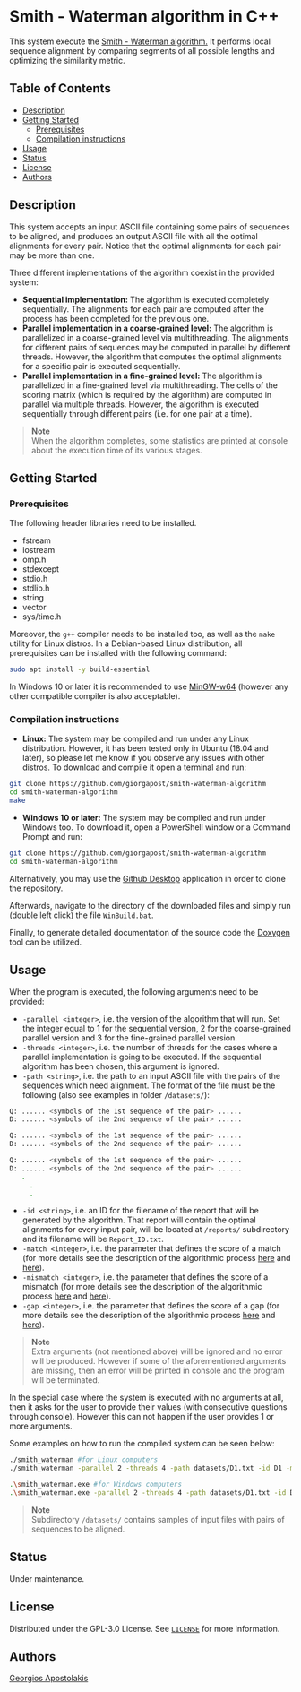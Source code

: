 # Smith - Waterman algorithm in C++

This system execute the [Smith - Waterman algorithm.](https://www.sciencedirect.com/science/article/pii/0022283681900875)
It performs local sequence alignment by comparing segments of all possible lengths and optimizing the similarity metric.

## Table of Contents

- [Description](#description)
- [Getting Started](#getting-started)
    - [Prerequisites](#prerequisites)
    - [Compilation instructions](#compilation-instructions)
- [Usage](#usage)
- [Status](#status)
- [License](#license)
- [Authors](#authors)

## Description

This system accepts an input ASCII file containing some pairs of sequences to be aligned,
and produces an output ASCII file with all the optimal alignments for every pair. Notice that
the optimal alignments for each pair may be more than one.

Three different implementations of the algorithm coexist in the provided system:
- **Sequential implementation:** The algorithm is executed completely sequentially. The alignments
for each pair are computed after the process has been completed for the previous one.
- **Parallel implementation in a coarse-grained level:** The algorithm is parallelized in a coarse-grained level
via multithreading. The alignments for different pairs of sequences may be computed in parallel by different
threads. However, the algorithm that computes the optimal alignments for a specific pair is executed sequentially.
- **Parallel implementation in a fine-grained level:** The algorithm is parallelized in a fine-grained level
via multithreading. The cells of the scoring matrix (which is required by the algorithm) are computed in parallel via
multiple threads. However, the algorithm is executed sequentially through different pairs (i.e. for one
pair at a time).

> **Note**  
> When the algorithm completes, some statistics are printed at console about the execution time of
its various stages.

## Getting Started

### Prerequisites

The following header libraries need to be installed.

- fstream
- iostream
- omp.h
- stdexcept
- stdio.h 
- stdlib.h
- string
- vector
- sys/time.h

Moreover, the `g++` compiler needs to be installed too, as well as the `make` utility for Linux distros.
In a Debian-based Linux distribution, all prerequisites can be installed with the following command:
```bash
sudo apt install -y build-essential
```
In Windows 10 or later it is recommended to use [MinGW-w64](https://www.mingw-w64.org/) (however any other compatible compiler
is also acceptable).

### Compilation instructions

- **Linux:** The system may be compiled and run under any Linux distribution. However, it has been tested only in Ubuntu (18.04 and later),
so please let me know if you observe any issues with other distros. To download and compile it open a terminal and run:
```bash
git clone https://github.com/giorgapost/smith-waterman-algorithm
cd smith-waterman-algorithm
make
```

- **Windows 10 or later:** The system may be compiled and run under Windows too. To download it,
open a PowerShell window or a Command Prompt and run:
```bash
git clone https://github.com/giorgapost/smith-waterman-algorithm
cd smith-waterman-algorithm
```
Alternatively, you may use the [Github Desktop](https://desktop.github.com/) application in order to clone the repository.

Afterwards, navigate to the directory of the downloaded files and simply run (double left click)
the file `WinBuild.bat`.

Finally, to generate detailed documentation of the source code the [Doxygen](https://doxygen.nl/) tool can be utilized.

## Usage
When the program is executed, the following arguments need to be provided:
- `-parallel <integer>`, i.e. the version of the algorithm that will run. Set the integer equal to 1 for the sequential
version, 2 for the coarse-grained parallel version and 3 for the fine-grained parallel version.
- `-threads <integer>`, i.e. the number of threads for the cases where a parallel implementation is going to be executed.
If the sequential algorithm has been chosen, this argument is ignored.
- `-path <string>`, i.e. the path to an input ASCII file with the pairs of the sequences which need alignment. The format
of the file must be the following (also see examples in folder `/datasets/`):
```bash
Q: ...... <symbols of the 1st sequence of the pair> ......
D: ...... <symbols of the 2nd sequence of the pair> ......

Q: ...... <symbols of the 1st sequence of the pair> ......
D: ...... <symbols of the 2nd sequence of the pair> ......

Q: ...... <symbols of the 1st sequence of the pair> ......
D: ...... <symbols of the 2nd sequence of the pair> ......
   .
	 .
	 .
```
- `-id <string>`, i.e. an ID for the filename of the report that will be generated by the algorithm. That report will contain
the optimal alignments for every input pair, will be located at `/reports/` subdirectory and its filename will be `Report_ID.txt`.
- `-match <integer>`, i.e. the parameter that defines the score of a match (for more details see the description of the algorithmic process [here](https://www.sciencedirect.com/science/article/pii/0022283681900875) and [here](https://en.wikipedia.org/wiki/Smith%E2%80%93Waterman_algorithm)).
- `-mismatch <integer>`, i.e. the parameter that defines the score of a mismatch (for more details see the description of the algorithmic process [here](https://www.sciencedirect.com/science/article/pii/0022283681900875) and [here](https://en.wikipedia.org/wiki/Smith%E2%80%93Waterman_algorithm)).
- `-gap <integer>`, i.e. the parameter that defines the score of a gap (for more details see the description of the algorithmic process [here](https://www.sciencedirect.com/science/article/pii/0022283681900875) and [here](https://en.wikipedia.org/wiki/Smith%E2%80%93Waterman_algorithm)).

> **Note**  
> Extra arguments (not mentioned above) will be ignored and no error will be produced. However if some of the aforementioned
arguments are missing, then an error will be printed in console and the program will be terminated.

In the special case where the system is executed with no arguments at all, then it asks for the user to provide their values
(with consecutive questions through console). However this can not happen if the user provides 1 or more arguments.

Some examples on how to run the compiled system can be seen below:
```bash
./smith_waterman #for Linux computers
./smith_waterman -parallel 2 -threads 4 -path datasets/D1.txt -id D1 -match 1 -gap 0 -mismatch -1 #for Linux computers

.\smith_waterman.exe #for Windows computers
.\smith_waterman.exe -parallel 2 -threads 4 -path datasets/D1.txt -id D1 -match 1 -gap 0 -mismatch -1 #for Windows computers
```

> **Note**  
> Subdirectory `/datasets/` contains samples of input files with pairs of sequences to be aligned.

## Status

Under maintenance.

## License

Distributed under the GPL-3.0 License. See [`LICENSE`](LICENSE) for more information.

## Authors

[Georgios Apostolakis](https://www.linkedin.com/in/giorgapost)
